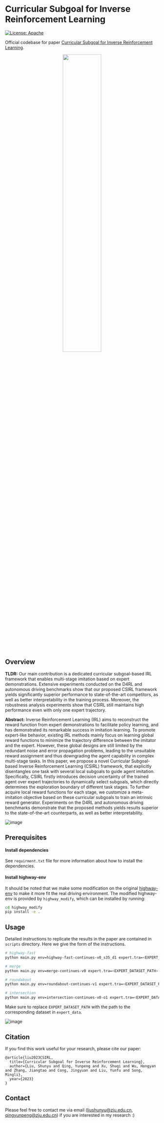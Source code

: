 # Curricular Subgoal for Inverse Reinforcement Learning

[![License: Apache](https://img.shields.io/badge/License-Apache-blue.svg)](LICENSE)

Official codebase for paper [Curricular Subgoal for Inverse Reinforcement Learning]().

<div align="center">
<img src="https://github.com/Plankson/CSIRL/blob/master/introduction.png" width="50%">
</div>

## Overview

**TLDR:** Our main contribution is a dedicated curricular subgoal-based IRL framework that enables multi-stage imitation based on expert demonstrations. Extensive experiments conducted on the D4RL and autonomous driving benchmarks show that our proposed CSIRL framework yields significantly superior performance to state-of-the-art competitors, as well as better interpretability in the training process. Moreover, the robustness analysis experiments show that CSIRL still maintains high performance even with only one expert trajectory.

**Abstract:** Inverse Reinforcement Learning (IRL) aims to reconstruct the reward function from expert demonstrations to facilitate policy learning, and has demonstrated its remarkable success in imitation learning. To promote expert-like behavior, existing IRL methods mainly focus on learning global reward functions to minimize the trajectory difference between the imitator and the expert. However, these global designs are still limited by the redundant noise and error propagation problems, leading to the unsuitable reward assignment and thus downgrading the agent capability in complex multi-stage tasks. In this paper, we propose a novel Curricular Subgoal-based Inverse Reinforcement Learning (CSIRL) framework, that explicitly disentangles one task with several local subgoals to guide agent imitation. Specifically, CSIRL firstly introduces decision uncertainty of the trained agent over expert trajectories to dynamically select subgoals, which directly determines the exploration boundary of different task stages. To further acquire local reward functions for each stage, we customize a meta-imitation objective based on these curricular subgoals to train an intrinsic reward generator. Experiments on the D4RL and autonomous driving benchmarks demonstrate that the proposed methods yields results superior to the state-of-the-art counterparts, as well as better interpretability.

![image](https://github.com/Plankson/CSIRL/blob/master/framework.png)

## Prerequisites

#### Install dependencies

See `requirment.txt` file for more information about how to install the dependencies.

#### Install highway-env
It should be noted that we make some modification on the original [highway-env](https://github.com/eleurent/highway-env) to make it more fit the real driving environment. The modified highway-env is provided by `highway_modify`, which can be installed by running:

```bash
cd highway_modify
pip install -e .
```


## Usage
Detailed instructions to replicate the results in the paper are contained in `scripts` directory. 
Here we give the form of the instructions. 

```bash
# highway-fast
python main.py env=highway-fast-continues-v0_s35_d1 expert.tra=<EXPERT_DATASET_PATH> seed=<RANDOM_SEED>

# merge
python main.py env=merge-continues-v0 expert.tra=<EXPERT_DATASET_PATH> seed=<RANDOM_SEED>

# roundabout
python main.py env=roundabout-continues-v1 expert.tra=<EXPERT_DATASET_PATH> seed=<RANDOM_SEED>

# intersection
python main.py env=intersection-continues-v0-o1 expert.tra=<EXPERT_DATASET_PATH> seed=<RANDOM_SEED>
```

Make sure to replace `EXPERT_DATASET_PATH` with the path to the corresponding dataset in `expert_data`.


![image](https://github.com/Plankson/CSIRL/blob/master/exp-highway.png)


## Citation

If you find this work useful for your research, please cite our paper:

```
@article{liu2023CSIRL,
  title={Curricular Subgoal for Inverse Reinforcement Learning},
  author={Liu, Shunyu and Qing, Yunpeng and Xu, Shuqi and Wu, Hongyan and Zhang, Jiangtao and Cong, Jingyuan and Liu, Yunfu and Song, Mingli},
  year={2023}
}
```

## Contact

Please feel free to contact me via email (<liushunyu@zju.edu.cn>, <qingyunpeng@zju.edu.cn>) if you are interested in my research :)
